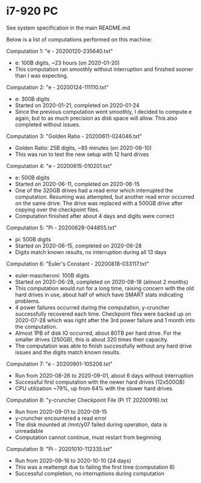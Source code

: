 # i7-920 PC

See system specification in the main README.md

Below is a list of computations performed on this machine:

Computation 1: "e - 20200120-235640.txt"
- e: 100B digits, ~23 hours (on 2020-01-20)
- This computation ran smoothly without interruption and finished sooner than I
was expecting.

Computation 2: "e - 20200124-111110.txt"
- e: 300B digits
- Started on 2020-01-21, completed on 2020-01-24
- Since the previous computation went smoothly, I decided to compute e again,
but to as much precision as disk space will allow. This also completed without
issues.

Computation 3: "Golden Ratio - 20200611-024046.txt"
- Golden Ratio: 25B digits, ~85 minutes (on 2020-06-10)
- This was run to test the new setup with 12 hard drives

Computation 4: "e - 20200615-010201.txt"
- e: 500B digits
- Started on 2020-06-11, completed on 2020-06-15
- One of the 320GB drives had a read error which interrupted the computation.
  Resuming was attempted, but another read error occurred on the same drive. The
  drive was replaced with a 500GB drive after copying over the checkpoint files.
- Computation finished after about 4 days and digits were correct

Computation 5: "Pi - 20200628-044855.txt"
- pi: 500B digits
- Started on 2020-06-15, completed on 2020-06-28
- Digits match known results, no interruption during all 13 days

Computation 6: "Euler's Constant - 20200818-033117.txt"
- euler-mascheroni: 100B digits
- Started on 2020-06-28, completed on 2020-08-18 (almost 2 months)
- This computation would run for a long time, raising concern with the old hard
  drives in use, about half of which have SMART stats indicating problems.
- 4 power failures occurred during the computation, y-cruncher successfully
  recovered each time. Checkpoint files were backed up on 2020-07-28 which was
  right after the 3rd power failure and 1 month into the computation.
- Almost 1PB of disk IO occurred, about 80TB per hard drive. For the smaller
  drives (250GB), this is about 320 times their capacity.
- The computation was able to finish successfully without any hard drive issues
  and the digits match known results.

Computation 7: "e - 20200901-105206.txt"
- Run from 2020-08-26 to 2020-09-01, about 6 days without interruption
- Successful first computation with the newer hard drives (12x500GB)
- CPU utilization ~79%, up from 64% with the slower hard drives

Computation 8: "y-cruncher Checkpoint File (Pi 1T 20200916).txt
- Run from 2020-09-01 to 2020-09-15
- y-cruncher encountered a read error
- The disk mounted at /mnt/y07 failed during operation, data is unreadable
- Computation cannot continue, must restart from beginning

Computation 9: "Pi - 20201010-112335.txt"
- Run from 2020-09-16 to 2020-10-10 (24 days)
- This was a reattempt due to failing the first time (computation 8)
- Successful completion, no interruptions during computation
